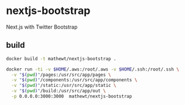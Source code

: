 # nextjs-bootstrap
Next.js with Twitter Bootstrap

## build

```bash
docker build -t mathewt/nextjs-bootstrap .
```

```bash
docker run -ti -v $HOME/.aws:/root/.aws -v $HOME/.ssh:/root/.ssh \
  -v "$(pwd)"/pages:/usr/src/app/pages \
  -v "$(pwd)"/components:/usr/src/app/components \
  -v "$(pwd)"/static:/usr/src/app/static \
  -v "$(pwd)"/build:/usr/src/app/out \
  -p 0.0.0.0:3000:3000  mathewt/nextjs-bootstrap
```